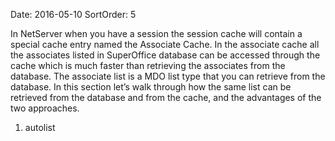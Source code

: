 Date: 2016-05-10
SortOrder: 5

In NetServer when you have a session the session cache will contain a special cache entry named the Associate Cache. In the associate cache all the associates listed in SuperOffice database can be accessed through the cache which is much faster than retrieving the associates from the database. The associate list is a MDO list type that you can retrieve from the database. In this section let’s walk through how the same list can be retrieved from the database and from the cache, and the advantages of the two approaches.

1. autolist
